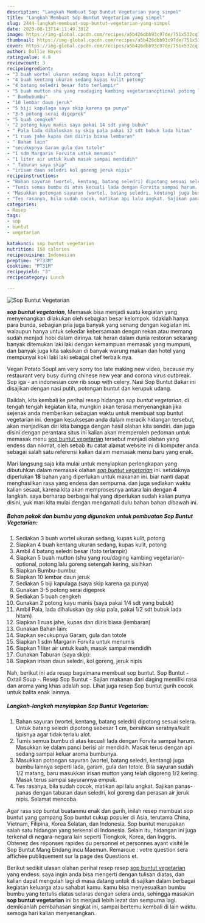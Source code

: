 ```yaml
---
description: "Langkah Membuat Sop Buntut Vegetarian yang simpel"
title: "Langkah Membuat Sop Buntut Vegetarian yang simpel"
slug: 2444-langkah-membuat-sop-buntut-vegetarian-yang-simpel
date: 2020-08-13T14:11:49.381Z
image: https://img-global.cpcdn.com/recipes/a5b426dbb93c97de/751x532cq70/sop-buntut-vegetarian-foto-resep-utama.jpg
thumbnail: https://img-global.cpcdn.com/recipes/a5b426dbb93c97de/751x532cq70/sop-buntut-vegetarian-foto-resep-utama.jpg
cover: https://img-global.cpcdn.com/recipes/a5b426dbb93c97de/751x532cq70/sop-buntut-vegetarian-foto-resep-utama.jpg
author: Dollie Hayes
ratingvalue: 4.8
reviewcount: 3
recipeingredient:
- "3 buah wortel ukuran sedang kupas kulit potong"
- "4 buah kentang ukuran sedang kupas kulit potong"
- "4 batang seledri besar foto terlampir"
- "5 buah mutton shu yang roudaging kambing vegetarianoptional potong lalu goreng setengah kering sisihkan"
- " Bumbubumbu"
- "10 lembar daun jeruk"
- "5 biji kapulaga saya skip karena ga punya"
- "3-5 potong serai digeprek"
- "5 buah cengkeh"
- "2 potong kayu manis saya pakai 14 sdt yang bubuk"
- " Pala lada dihaluskan sy skip pala pakai 12 sdt bubuk lada hitam"
- "1 ruas jahe kupas dan diiris biasa lembaran"
- " Bahan lain"
- "secukupnya Garam gula dan totole"
- "1 sdm Margarin Forvita untuk menumis"
- "1 liter air untuk kuah masak sampai mendidih"
- " Taburan saya skip"
- "irisan daun seledri kol goreng jeruk nipis"
recipeinstructions:
- "Bahan sayuran (wortel, kentang, batang seledri) dipotong sesuai selera. Untuk batang seledri dipotong sebesar 1 cm, bersihkan seratnya/kulit tipisnya agar tidak terlalu alot."
- "Tumis semua bumbu di atas kecuali lada dengan Forvita sampai harum. Masukkan ke dalam panci berisi air mendidih. Masak terus dengan api sedang sampai keluar aroma bumbunya."
- "Masukkan potongan sayuran (wortel, batang seledri, kentang) juga bumbu lainnya seperti lada, garam, gula dan totole. Bila sayuran sudah 1/2 matang, baru masukkan irisan mutton yang telah digoreng 1/2 kering. Masak terus sampai sayurannya empuk."
- "Tes rasanya, bila sudah cocok, matikan api lalu angkat. Sajikan panas-panas dengan taburan daun seledri, kol goreng dan perasan air jeruk nipis. Selamat mencoba."
categories:
- Resep
tags:
- sop
- buntut
- vegetarian

katakunci: sop buntut vegetarian 
nutrition: 158 calories
recipecuisine: Indonesian
preptime: "PT33M"
cooktime: "PT31M"
recipeyield: "3"
recipecategory: Lunch

---
```



![Sop Buntut Vegetarian](https://img-global.cpcdn.com/recipes/a5b426dbb93c97de/751x532cq70/sop-buntut-vegetarian-foto-resep-utama.jpg)

<b><i>sop buntut vegetarian</i></b>, Memasak bisa menjadi suatu kegiatan yang menyenangkan dilakukan oleh sebagian besar kelompok. tidaklah hanya para bunda, sebagian pria juga banyak yang senang dengan kegiatan ini. walaupun hanya untuk sekedar kebersamaan dengan rekan atau memang sudah menjadi hobi dalam dirinya. tak heran dalam dunia restoran sekarang banyak ditemukan laki laki dengan kemampuan memasak yang mumpuni, dan banyak juga kita saksikan di banyak warung makan dan hotel yang mempunyai koki laki laki sebagai chef terbaik nya.

Vegan Potato SoupI am very sorry too late making new video, because my restaurant very busy during chinese new year and corona virus outbreak. Sop iga - an indonesian cow rib soup with celery. Nasi Sop Buntut Bakar ini disajikan dengan nasi putih, potongan buntut dan kerupuk udang.

Baiklah, kita kembali ke perihal resep hidangan <i>sop buntut vegetarian</i>. di tengah tengah kegiatan kita, mungkin akan terasa menyenangkan jika sejenak anda memberikan sebagian waktu untuk membuat sop buntut vegetarian ini. dengan kesuksesan anda dalam meracik hidangan tersebut, akan menjadikan diri kita bangga dengan hasil olahan kita sendiri. dan juga disini dengan perantara situs ini kalian akan memperoleh pedoman untuk memasak menu <u>sop buntut vegetarian</u> tersebut menjadi olahan yang endess dan nikmat, oleh sebab itu catat alamat website ini di komputer anda sebagai salah satu referensi kalian dalam memasak menu baru yang enak.


Mari langsung saja kita mulai untuk menyiapkan perlengkapan yang dibutuhkan dalam memasak olahan <u><i>sop buntut vegetarian</i></u> ini. setidaknya diperlukan <b>18</b> bahan yang diperlukan untuk makanan ini. biar nanti dapat menghasilkan rasa yang endess dan sempurna. dan juga sediakan waktu kalian sesaat, karena kita akan memprosesnya antara lain dengan <b>4</b> langkah. saya berharap berbagai hal yang diperlukan sudah kalian punya disini, yuk mari kita mulai dengan mengamati dulu bahan bahan dibawah ini.

<!--inarticleads1-->

##### Bahan pokok dan bumbu yang digunakan untuk pembuatan Sop Buntut Vegetarian:

1. Sediakan 3 buah wortel ukuran sedang, kupas kulit, potong
1. Siapkan 4 buah kentang ukuran sedang, kupas kulit, potong
1. Ambil 4 batang seledri besar (foto terlampir)
1. Siapkan 5 buah mutton (shu yang rou/daging kambing vegetarian)-optional, potong lalu goreng setengah kering, sisihkan
1. Siapkan  Bumbu-bumbu:
1. Siapkan 10 lembar daun jeruk
1. Sediakan 5 biji kapulaga (saya skip karena ga punya)
1. Gunakan 3-5 potong serai digeprek
1. Sediakan 5 buah cengkeh
1. Gunakan 2 potong kayu manis (saya pakai 1/4 sdt yang bubuk)
1. Ambil  Pala, lada dihaluskan (sy skip pala, pakai 1/2 sdt bubuk lada hitam)
1. Siapkan 1 ruas jahe, kupas dan diiris biasa (lembaran)
1. Gunakan  Bahan lain:
1. Siapkan secukupnya Garam, gula dan totole
1. Siapkan 1 sdm Margarin Forvita untuk menumis
1. Siapkan 1 liter air untuk kuah, masak sampai mendidih
1. Gunakan  Taburan (saya skip):
1. Siapkan irisan daun seledri, kol goreng, jeruk nipis


Nah, berikut ini ada resep bagaimana membuat sop buntut. Sop Buntut - Oxtail Soup -. Resep Sop Buntut - Sajian makanan dari daging memiliki rasa dan aroma yang khas adalah sop. Lihat juga resep Sop buntut gurih cocok untuk balita enak lainnya. 

<!--inarticleads2-->

##### Langkah-langkah menyiapkan Sop Buntut Vegetarian:

1. Bahan sayuran (wortel, kentang, batang seledri) dipotong sesuai selera. Untuk batang seledri dipotong sebesar 1 cm, bersihkan seratnya/kulit tipisnya agar tidak terlalu alot.
1. Tumis semua bumbu di atas kecuali lada dengan Forvita sampai harum. Masukkan ke dalam panci berisi air mendidih. Masak terus dengan api sedang sampai keluar aroma bumbunya.
1. Masukkan potongan sayuran (wortel, batang seledri, kentang) juga bumbu lainnya seperti lada, garam, gula dan totole. Bila sayuran sudah 1/2 matang, baru masukkan irisan mutton yang telah digoreng 1/2 kering. Masak terus sampai sayurannya empuk.
1. Tes rasanya, bila sudah cocok, matikan api lalu angkat. Sajikan panas-panas dengan taburan daun seledri, kol goreng dan perasan air jeruk nipis. Selamat mencoba.


Agar rasa sop buntut buatanmu enak dan gurih, inilah resep membuat sop buntut yang gampang Sop buntut cukup populer di Asia, terutama China, Vietnam, Filipina, Korea Selatan, dan Indonesia. Sop buntut merupakan salah satu hidangan yang terkenal di Indonesia. Selain itu, hidangan ini juga terkenal di negara-negara lain seperti Tiongkok, Korea, dan Inggris. Obtenez des réponses rapides du personnel et personnes ayant visité le Sop Buntut Mang Endang incu Maemun. Remarque : votre question sera affichée publiquement sur la page des Questions et. 

Berikut sedikit ulasan olahan perihal resep resep <u>sop buntut vegetarian</u> yang endess. saya ingin anda bisa mengerti dengan tulisan diatas, dan kalian dapat mengolah lagi di masa datang untuk di sajikan dalam berbagai kegiatan keluarga atau sahabat kamu. kamu bisa menyesuaikan bumbu bumbu yang tertulis diatas selaras dengan selera anda, sehingga masakan <b>sop buntut vegetarian</b> ini bs menjadi lebih lezat dan sempurna lagi. demikianlah pembahasan singkat ini, sampai bertemu kembali di lain waktu. semoga hari kalian menyenangkan.
